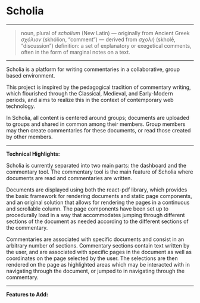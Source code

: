 # Scholia

---
> noun, plural of *scholium* (New Latin) — originally from Ancient Greek *σχόλιον* (skhólion, “comment”) — derived from *σχολή* (skholḗ, “discussion”)
> definition: a set of explanatory or exegetical comments, often in the form of marginal notes on a text.
---

Scholia is a platform for writing commentaries in a collaborative, group based environment. 

This project is inspired by the pedagogical tradition of commentary writing, which flourished through the Classical, Medieval, and Early-Modern periods, and aims to realize this in the context of contemporary web technology. 

In Scholia, all content is centered around groups; documents are uploaded to groups and shared in common among their members. Group members may then create commentaries for these documents, or read those created by other members.

---

**Technical Highlights:**

Scholia is currently separated into two main parts: the dashboard and the commentary tool. The commentary tool is the main feature of Scholia where documents are read and commentaries are written. 

Documents are displayed using both the react-pdf library, which provides the basic framework for rendering documents and static page components, and an original solution that allows for rendering the pages in a continuous and scrollable column. The page components have been set up to procedurally load in a way that accommodates jumping through different sections of the document as needed according to the different sections of the commentary.

Commentaries are associated with specific documents and consist in an arbitrary number of sections. Commentary sections contain text written by the user, and are associated with specific pages in the document as well as coordinates on the page selected by the user. The selections are then rendered on the page as highlighted areas which may be interacted with in navigating through the document, or jumped to in navigating through the commentary. 

---

**Features to Add:**

